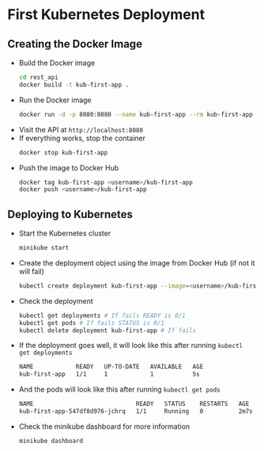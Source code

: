 # First Kubernetes Deployment

## Creating the Docker Image

- Build the Docker image
  ```bash
  cd rest_api
  docker build -t kub-first-app .
  ```
- Run the Docker image
  ```bash
  docker run -d -p 8080:8080 --name kub-first-app --rm kub-first-app
  ```
- Visit the API at `http://localhost:8080`
- If everything works, stop the container
  ```bash
  docker stop kub-first-app
  ```
- Push the image to Docker Hub
  ```bash
  docker tag kub-first-app <username>/kub-first-app
  docker push <username>/kub-first-app
  ```

## Deploying to Kubernetes

- Start the Kubernetes cluster
  ```bash
  minikube start
  ```
- Create the deployment object using the image from Docker Hub (if not it will fail)
  ```bash
  kubectl create deployment kub-first-app --image=<username>/kub-first-app
  ```
- Check the deployment
  ```bash
  kubectl get deployments # If fails READY is 0/1
  kubectl get pods # If fails STATUS is 0/1
  kubectl delete deployment kub-first-app # If fails
  ```
- If the deployment goes well, it will look like this after running `kubectl get deployments`
  ```bash
  NAME            READY   UP-TO-DATE   AVAILABLE   AGE
  kub-first-app   1/1     1            1           5s
  ```
- And the pods will look like this after running `kubectl get pods`
  ```bash
  NAME                             READY   STATUS    RESTARTS   AGE
  kub-first-app-547df8d976-jchrq   1/1     Running   0          2m7s
  ```
- Check the minikube dashboard for more information
  ```bash
  minikube dashboard
  ```
